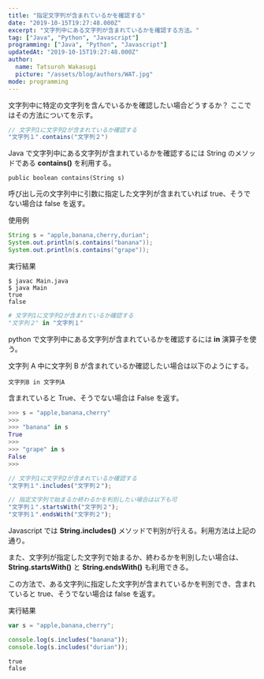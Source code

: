 ```yaml
---
title: "指定文字列が含まれているかを確認する"
date: "2019-10-15T19:27:48.000Z"
excerpt: "文字列中にある文字列が含まれているかを確認する方法。"
tag: ["Java", "Python", "Javascript"]
programming: ["Java", "Python", "Javascript"]
updatedAt: "2019-10-15T19:27:48.000Z"
author:
  name: Tatsuroh Wakasugi
  picture: "/assets/blog/authors/WAT.jpg"
mode: programming
---
```


文字列中に特定の文字列を含んでいるかを確認したい場合どうするか？
ここではその方法についてを示す。

<div class="note_content_by_programming_language" id="note_content_Java">

```java
// 文字列1に文字列2が含まれているか確認する
"文字列１".contains("文字列２")
```

Java で文字列中にある文字列が含まれているかを確認するには String のメソッドである **contains()** を利用する。

`public boolean contains(String s)`

呼び出し元の文字列中に引数に指定した文字列が含まれていれば true、そうでない場合は false を返す。

使用例

```java
String s = "apple,banana,cherry,durian";
System.out.println(s.contains("banana"));
System.out.println(s.contains("grape"));
```

実行結果

```
$ javac Main.java
$ java Main
true
false
```

</div>
<div class="note_content_by_programming_language" id="note_content_Python">

```python
# 文字列1に文字列2が含まれているか確認する
"文字列２" in "文字列１"
```

python で文字列中にある文字列が含まれているかを確認するには **in** 演算子を使う。

文字列 A 中に文字列 B が含まれているか確認したい場合は以下のようにする。

`文字列B in 文字列A`

含まれていると True、そうでない場合は False を返す。

```python
>>> s = "apple,banana,cherry"
>>>
>>> "banana" in s
True
>>>
>>> "grape" in s
False
>>>
```

</div>
<div class="note_content_by_programming_language" id="note_content_Javascript">

```javascript
// 文字列1に文字列2が含まれているか確認する
"文字列１".includes("文字列２");

// 指定文字列で始まるか終わるかを判別したい場合は以下も可
"文字列１".startsWith("文字列２");
"文字列１".endsWith("文字列２");
```

Javascript では **String.includes()** メソッドで判別が行える。利用方法は上記の通り。

また、文字列が指定した文字列で始まるか、終わるかを判別したい場合は、 **String.startsWith()** と **String.endsWith()** も利用できる。

この方法で、ある文字列に指定した文字列が含まれているかを判別でき、含まれていると true、そうでない場合は false を返す。

実行結果

```javascript
var s = "apple,banana,cherry";

console.log(s.includes("banana"));
console.log(s.includes("durian"));
```

```
true
false
```

</div>
